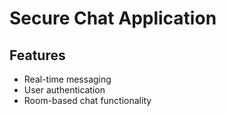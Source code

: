 # Secure Chat Application

## Features

- Real-time messaging
- User authentication
- Room-based chat functionality